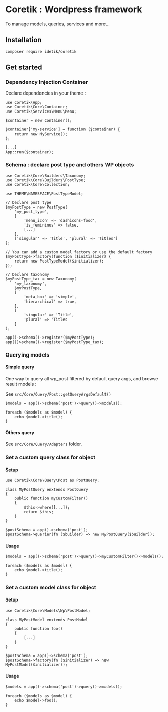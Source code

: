 # Coretik : Wordpress framework

To manage models, queries, services and more...

## Installation

`composer require idetik/coretik`


## Get started
### Dependency Injection Container

Declare dependencies in your theme :

```
use Coretik\App;
use Coretik\Core\Container;
use Coretik\Services\Menu\Menu;

$container = new Container();

$container['my-service'] = function ($container) {
    return new MyService();
};

[...]
App::run($container);
```

### Schema : declare post type and others WP objects

```
use Coretik\Core\Builders\Taxonomy;
use Coretik\Core\Builders\PostType;
use Coretik\Core\Collection;

use THEME\NAMESPACE\PostTypeModel;

// Declare post type
$myPostType = new PostType(
    'my_post_type',
    [
        'menu_icon' => 'dashicons-food',
        'is_femininus' => false,
        [...]
    ],
    ['singular' => 'Title', 'plural' => 'Titles']
);

// You can add a custom model factory or use the default factory
$myPostType->factory(function ($initializer) {
    return new PostTypeModel($initializer);
});

// Declare taxonomy
$myPostType_tax = new Taxonomy(
    'my_taxonomy',
    $myPostType,
    [
        'meta_box' => 'simple',
        'hierarchical' => true,
    ],
    [
        'singular' => 'Title',
        'plural' => 'Titles
    ]
);

app()->schema()->register($myPostType);
app())>schema()->register($myPostType_tax);

```

### Querying models
#### Simple query

One way to query all wp_post filtered by default query args, and browse result models :

See `src/Core/Query/Post::getQueryArgsDefault()`

```
$models = app()->schema('post')->query()->models();

foreach ($models as $model) {
    echo $model->title();
}
```
#### Others query
See `src/Core/Query/Adapters` folder. 


### Set a custom query class for object
#### Setup

```
use Coretik\Core\Query\Post as PostQuery;

class MyPostQuery enxtends PostQuery
{
    public function myCustomFilter()
    {
        $this->where([...]);
        return $this;
    }
}

$postSchema = app()->schema('post');
$postSchema->querier(fn ($builder) => new MyPostQuery($builder));
```

#### Usage

```
$models = app()->schema('post')->query()->myCustomFilter()->models();

foreach ($models as $model) {
    echo $model->title();
}
```

### Set a custom model class for object
#### Setup

```
use Coretik\Core\Models\Wp\PostModel;

class MyPostModel enxtends PostModel
{
    public function foo()
    {
        [...]
    }
}

$postSchema = app()->schema('post');
$postSchema->factory(fn ($initializer) => new MyPostModel($initializer));
```

#### Usage

```
$models = app()->schema('post')->query()->models();

foreach ($models as $model) {
    echo $model->foo();
}
```
